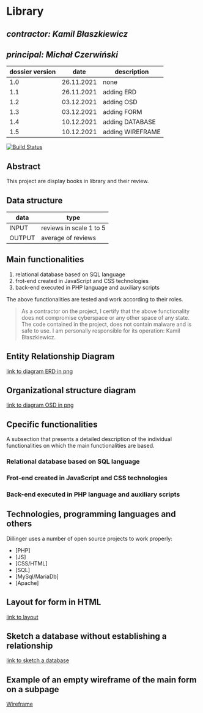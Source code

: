 # Library

## _contractor: Kamil Błaszkiewicz_
## _principal: Michał Czerwiński_


| dossier version | date | description |
| ------ | ------ | ------ |
| 1.0 | 26.11.2021 | none |
| 1.1 | 26.11.2021 | adding ERD |
| 1.2 | 03.12.2021 | adding OSD |
| 1.3 | 03.12.2021 | adding FORM |
| 1.4 | 10.12.2021 | adding DATABASE |
| 1.5 | 10.12.2021 | adding WIREFRAME |
[![Build Status](https://travis-ci.org/joemccann/dillinger.svg?branch=master)](https://travis-ci.org/joemccann/dillinger)

## Abstract 
This project are display books in library and their review.
## Data structure

| data | type |
| ------ | ------ |
| INPUT | reviews in scale 1 to 5 |
| OUTPUT | average of reviews |

## Main functionalities

1. relational database based on SQL language
1. frot-end created in JavaScript and CSS technologies
1. back-end executed in PHP language and auxiliary scripts

The above functionalities are tested and work according to their roles.

> As a contractor on the project, I certify that the above functionality 
> does not compromise cyberspace or any other space of any state. 
> The code contained in the project, does not contain malware and is safe to use. 
> I am personally responsible for its operation: Kamil Błaszkiewicz.

## Entity Relationship Diagram

[link to diagram ERD in png][erd]

## Organizational structure diagram

[link to diagram OSD in png][osd]

## Cpecific functionalities

A subsection that presents a detailed description of the individual functionalities on which the main functionalities are based.

### Relational database based on SQL language

### Frot-end created in JavaScript and CSS technologies

### Back-end executed in PHP language and auxiliary scripts

## Technologies, programming languages and others

Dillinger uses a number of open source projects to work properly:

- [PHP]
- [JS]
- [CSS/HTML]
- [SQL]
- [MySql/MariaDb]
- [Apache]

## Layout for form in HTML

[link to layout][form]

## Sketch a database without establishing a relationship

[link to sketch a database][db]

## Example of an empty wireframe of the main form on a subpage

[Wireframe][wireframe]

 [erd]: <https://github.com/Michal3456/3ai5/blob/main/1/sprites/ERD.png>
 
 [osd]: <https://github.com/Michal3456/3ai5/blob/main/1/sprites/OSD.png>
 
 [form]: <https://github.com/Michal3456/3ai5/blob/main/1/sprites/FORM.png>
 
 [wireframe]: <https://github.com/Michal3456/example_project/blob/main/sprites/wireframe%20subpage_simple.jpg>
 
 [db]: <https://github.com/Michal3456/example_project/blob/main/sprites/Untitled%20Diagram.drawio(6).png>
